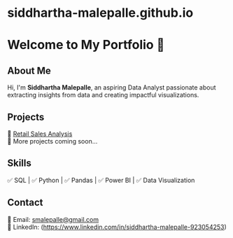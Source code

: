# siddhartha-malepalle.github.io
# Welcome to My Portfolio 👋  

## About Me  
Hi, I'm **Siddhartha Malepalle**, an aspiring Data Analyst passionate about extracting insights from data and creating impactful visualizations.  

## Projects  
🔹 [Retail Sales Analysis](https://github.com/siddhartha-malepalle/Data-Analytics-Projects)  
🔹 More projects coming soon...  

## Skills  
✅ SQL | ✅ Python | ✅ Pandas | ✅ Power BI | ✅ Data Visualization  

## Contact  
📧 Email: smalepalle@gmail.com  
📌 LinkedIn: (https://www.linkedin.com/in/siddhartha-malepalle-923054253)  

